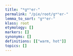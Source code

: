 ```yaml
---
title: "*gʷʰer-"
permalink: "/pie/root/gʷʰer-"
lemma_to_sort: "gʷʰer-"
klass: root
etymology: []
markers: []
synonyms: []
definitions: [["warm, hot"]]
topics: []
---
```

